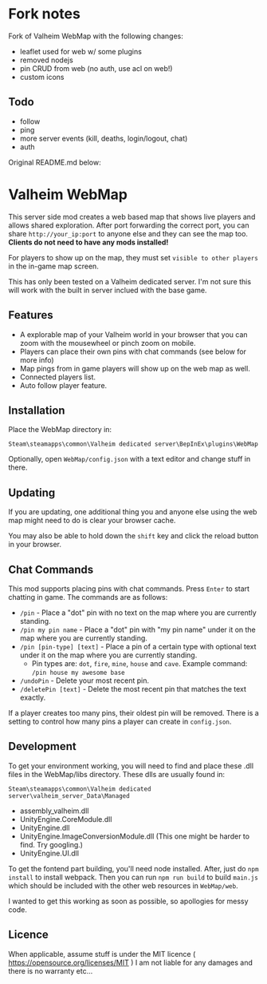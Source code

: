 # Fork notes

Fork of Valheim WebMap with the following changes:
* leaflet used for web w/ some plugins
* removed nodejs
* pin CRUD from web (no auth, use acl on web!)
* custom icons

## Todo
* follow
* ping
* more server events (kill, deaths, login/logout, chat)
* auth

Original README.md below:
# Valheim WebMap

This server side mod creates a web based map that shows live players and allows shared exploration. After port forwarding the correct port, you can share `http://your_ip:port` to anyone else and they can see the map too. **Clients do not need to have any mods installed!**

For players to show up on the map, they must set `visible to other players` in the in-game map screen.

This has only been tested on a Valheim dedicated server. I'm not sure this will work with the built in server inclued with the base game.

## Features

* A explorable map of your Valheim world in your browser that you can zoom with the mousewheel or pinch zoom on mobile.
* Players can place their own pins with chat commands (see below for more info)
* Map pings from in game players will show up on the web map as well.
* Connected players list.
* Auto follow player feature.

## Installation

Place the WebMap directory in:

`Steam\steamapps\common\Valheim dedicated server\BepInEx\plugins\WebMap`

Optionally, open `WebMap/config.json` with a text editor and change stuff in there.

## Updating

If you are updating, one additional thing you and anyone else using the web map might need to do is clear your browser cache.

You may also be able to hold down the `shift` key and click the reload button in your browser.

## Chat Commands

This mod supports placing pins with chat commands. Press `Enter` to start chatting in game. The commands are as follows:

* `/pin` - Place a "dot" pin with no text on the map where you are currently standing.
* `/pin my pin name` - Place a "dot" pin with "my pin name" under it on the map where you are currently standing.
* `/pin [pin-type] [text]` - Place a pin of a certain type with optional text under it on the map where you are currently standing.
    * Pin types are: `dot`, `fire`, `mine`, `house` and `cave`. Example command: `/pin house my awesome base`
* `/undoPin` - Delete your most recent pin.
* `/deletePin [text]` - Delete the most recent pin that matches the text exactly.

If a player creates too many pins, their oldest pin will be removed. There is a setting to control how many pins a player can create in `config.json`.

## Development

To get your environment working, you will need to find and place these .dll files in the WebMap/libs directory. These dlls are usually found in:

`Steam\steamapps\common\Valheim dedicated server\valheim_server_Data\Managed`
* assembly_valheim.dll
* UnityEngine.CoreModule.dll
* UnityEngine.dll
* UnityEngine.ImageConversionModule.dll (This one might be harder to find. Try googling.)
* UnityEngine.UI.dll

To get the fontend part building, you'll need node installed. After, just do `npm install` to install webpack. Then you can run `npm run build` to build `main.js` which should be included with the other web resources in `WebMap/web`.

I wanted to get this working as soon as possible, so apollogies for messy code.

## Licence

When applicable, assume stuff is under the MIT licence ( https://opensource.org/licenses/MIT )
I am not liable for any damages and there is no warranty etc...
